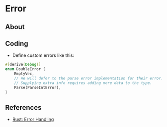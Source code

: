 # Error

## About

## Coding

- Define custom errors like this:

```rs
#[derive(Debug)]
enum DoubleError {
    EmptyVec,
    // We will defer to the parse error implementation for their error.
    // Supplying extra info requires adding more data to the type.
    Parse(ParseIntError),
}
```

## References

- [Rust: Error Handling](https://www.youtube.com/watch?v=y3wUCb-uS3g)

